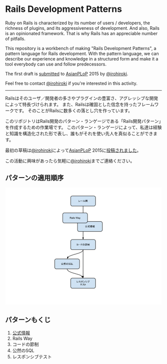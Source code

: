 Rails Development Patterns
==============

Ruby on Rails is characterized by its number of users / developers, the richness of plugins, and its aggressiveness of development.
And also, Rails is an opinionated framework.
That is why Rails has an appreciable number of pitfalls.

This repository is a workbench of making "Rails Development Patterns", a pattern language for Rails development.
With the pattern language, we can describe our experience and knowledge in a structured form and make it a tool everybody can use and follow predecessors.

The first draft is [submitted](http://patterns-wg.fuka.info.waseda.ac.jp/asianplop/proceedings2015/AsianPLoP_2015_submission_3.pdf) to [AsianPLoP](http://patterns-wg.fuka.info.waseda.ac.jp/asianplop/) 2015 by [@irohiroki](https://github.com/irohiroki).

Feel free to contact [@irohiroki](https://github.com/irohiroki) if you're interested in this activity.

- - -

Railsはそのユーザ／開発者の多さやプラグインの豊富さ、アグレッシブな開発によって特長づけられます。
また、Railsは確固とした信念を持ったフレームワークです。
そのことがRailsに数多くの落とし穴を作っています。

このリポジトリはRails開発のパターン・ランゲージである「Rails開発パターン」を作成するための作業場です。
このパターン・ランゲージによって、私達は経験と知識を構造化された形で表し、誰もがそれを使い先人を真似ることができます。

最初の草稿は[@irohiroki](https://github.com/irohiroki)によって[AsianPLoP](http://patterns-wg.fuka.info.waseda.ac.jp/asianplop/) 2015に[投稿されました](http://patterns-wg.fuka.info.waseda.ac.jp/asianplop/proceedings2015/AsianPLoP_2015_submission_3.pdf)。

この活動に興味があったら気軽に[@irohiroki](https://github.com/irohiroki)までご連絡ください。


パターンの適用順序
------------------

![Sequence of patterns](images/sequence.png)

パターンもくじ
--------------

1. [公式情報](markdown/official_information.md)
1. Rails Way
1. コードの節制
1. 公然のSQL
1. レスポンシブテスト
